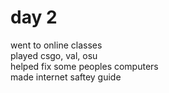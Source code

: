# day 2
went to online classes  
played csgo, val, osu  
helped fix some peoples computers  
made internet saftey guide
